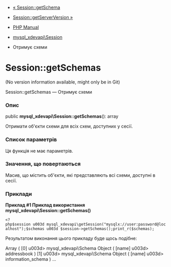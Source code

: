 - [« Session::getSchema](mysql-xdevapi-session.getschema.md)
- [Session::getServerVersion
»](mysql-xdevapi-session.getserverversion.md)

- [PHP Manual](index.md)
- [mysql_xdevapi\Session](class.mysql-xdevapi-session.md)
- Отримує схеми

# Session::getSchemas

(No version information available, might only be in Git)

Session::getSchemas — Отримує схеми

### Опис

public **mysql_xdevapi\Session::getSchemas**(): array

Отримати об'єкти схеми для всіх схем, доступних у сесії.

### Список параметрів

Ця функція не має параметрів.

### Значення, що повертаються

Масив, що містить об'єкти, які представляють всі схеми, доступні в
сесії.

### Приклади

**Приклад #1 Приклад використання
**mysql_xdevapi\Session::getSchemas()****

` <?php$session u003d mysql_xdevapi\getSession("mysqlx://user:password@localhost");$schemas u003d $session->getSchemas();print_r($schemas); `

Результатом виконання цього прикладу буде щось подібне:

Array
(
[0] u003d> mysql_xdevapi\Schema Object
(
[name] u003d> addressbook
)
[1] u003d> mysql_xdevapi\Schema Object
(
[name] u003d> information_schema
)
...
